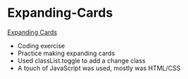 # Expanding-Cards

[Expanding Cards](https://brixsta.github.io/Expanding-Cards/)

- Coding exercise
- Practice making expanding cards
- Used classList.toggle to add a change class
- A touch of JavaScript was used, mostly was HTML/CSS
